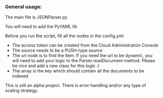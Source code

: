 ### General usage:

The main file is JSONParser.py

You will need to add the PyYAML lib

Before you run the script, fill all the nodes in the config.yml

* The access token can be created from the Cloud Administration Console
* The source needs to be a PUSH-type source
* The url node is to find the item. If you need the url to be dynamic, you will need to add your logic to the Parser.readDocument method. Please be nice and add a new class for this logic :)
* The array is the key which should contain all the documents to be indexed

This is still an alpha project. There is error handling and/or any type of scaling strategy.